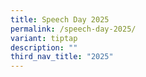 ```yaml
---
title: Speech Day 2025
permalink: /speech-day-2025/
variant: tiptap
description: ""
third_nav_title: "2025"
---
```


